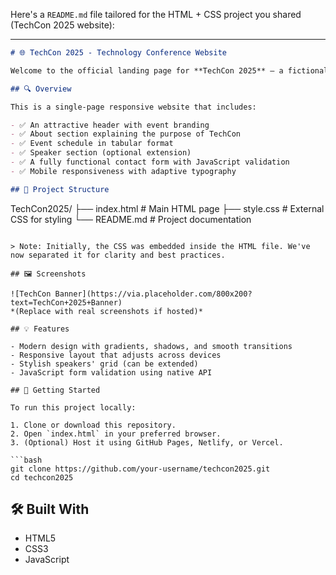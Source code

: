 Here's a `README.md` file tailored for the HTML + CSS project you shared (TechCon 2025 website):

---

```markdown
# 🌐 TechCon 2025 - Technology Conference Website

Welcome to the official landing page for **TechCon 2025** — a fictional, yet futuristic tech conference experience built with clean and responsive **HTML5** and **CSS3**.

## 🔍 Overview

This is a single-page responsive website that includes:

- ✅ An attractive header with event branding
- ✅ About section explaining the purpose of TechCon
- ✅ Event schedule in tabular format
- ✅ Speaker section (optional extension)
- ✅ A fully functional contact form with JavaScript validation
- ✅ Mobile responsiveness with adaptive typography

## 📁 Project Structure

```

TechCon2025/
├── index.html          # Main HTML page
├── style.css           # External CSS for styling
└── README.md           # Project documentation

````

> Note: Initially, the CSS was embedded inside the HTML file. We've now separated it for clarity and best practices.

## 🖼️ Screenshots

![TechCon Banner](https://via.placeholder.com/800x200?text=TechCon+2025+Banner)
*(Replace with real screenshots if hosted)*

## 💡 Features

- Modern design with gradients, shadows, and smooth transitions
- Responsive layout that adjusts across devices
- Stylish speakers' grid (can be extended)
- JavaScript form validation using native API

## 🚀 Getting Started

To run this project locally:

1. Clone or download this repository.
2. Open `index.html` in your preferred browser.
3. (Optional) Host it using GitHub Pages, Netlify, or Vercel.

```bash
git clone https://github.com/your-username/techcon2025.git
cd techcon2025
````

## 🛠️ Built With

* HTML5
* CSS3
* JavaScript

